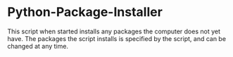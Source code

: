 # Python-Package-Installer
This script when started installs any packages the computer does not yet have. The packages the script installs is specified by the script, and can be changed at any time.
